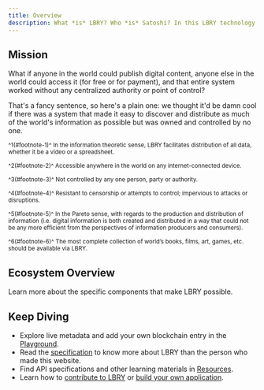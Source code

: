 ```yaml
---
title: Overview
description: What *is* LBRY? Who *is* Satoshi? In this LBRY technology overview, one of those questions is answered thoroughly.
---
```


## Mission

What if anyone in the world could publish digital content, anyone else in the world could access it (for free or for payment), and that entire system worked without any centralized authority or point of control?

<MissionStatement/>

That's a fancy sentence, so here's a plain one: we thought it'd be damn cool if there was a system that made it easy to discover and distribute as much of the world's information as possible but was owned and controlled by no one.

<sub>^1(#footnote-1)^ In the information theoretic sense, LBRY facilitates distribution of all data, whether it be a video or a spreadsheet.</sub>

<sub>^2(#footnote-2)^ Accessible anywhere in the world on any internet-connected device.</sub>

<sub>^3(#footnote-3)^ Not controlled by any one person, party or authority.</sub>

<sub>^4(#footnote-4)^ Resistant to censorship or attempts to control; impervious to attacks or disruptions.</sub>

<sub>^5(#footnote-5)^ In the Pareto sense, with regards to the production and distribution of information (i.e. digital information is both created and distributed in a way that could not be any more efficient from the perspectives of information producers and consumers).</sub>

<sub>^6(#footnote-6)^ The most complete collection of world’s books, films, art, games, etc. should be available via LBRY.</sub>

## Ecosystem Overview

Learn more about the specific components that make LBRY possible.

<Overview/>

## Keep Diving

- Explore live metadata and add your own blockchain entry in the [Playground](/playground).
- Read the [specification](/spec) to know more about LBRY than the person who made this website.
- Find API specifications and other learning materials in [Resources](/resources).
- Learn how to [contribute to LBRY](/contribute) or [build your own application](/build).
